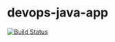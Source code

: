 # devops-java-app
[![Build Status](https://dev.azure.com/user22azure/CMPS297R/_apis/build/status/MarioZouein.devops-java-app?branchName=master)](https://dev.azure.com/user22azure/CMPS297R/_build/latest?definitionId=1&branchName=master)
